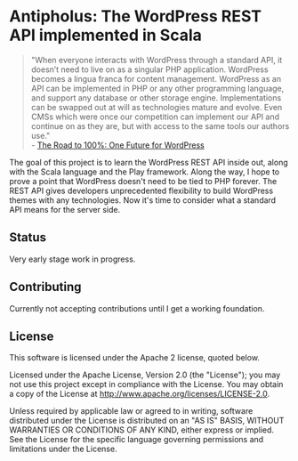 # Antipholus: The WordPress REST API implemented in Scala

> "When everyone interacts with WordPress through a standard API, it doesn’t need to live on as a singular PHP application. WordPress becomes a lingua franca for content management. WordPress as an API can be implemented in PHP or any other programming language, and support any database or other storage engine. Implementations can be swapped out at will as technologies mature and evolve. Even CMSs which were once our competition can implement our API and continue on as they are, but with access to the same tools our authors use."  
> \- [The Road to 100%: One Future for WordPress](https://medium.com/@csixty4/the-road-to-100-one-future-for-wordpress-400f5cebbfd9#.mpo3vzu5k)

The goal of this project is to learn the WordPress REST API inside out, along with the Scala language and the Play framework.
Along the way, I hope to prove a point that WordPress doesn't need to be tied to PHP forever. The REST API gives developers unprecedented
flexibility to build WordPress themes with any technologies. Now it's time to consider what a standard API means for the server side.

## Status

Very early stage work in progress.

## Contributing

Currently not accepting contributions until I get a working foundation.

## License

This software is licensed under the Apache 2 license, quoted below.

Licensed under the Apache License, Version 2.0 (the "License"); you may not use this project except in compliance with
the License. You may obtain a copy of the License at http://www.apache.org/licenses/LICENSE-2.0.

Unless required by applicable law or agreed to in writing, software distributed under the License is distributed on an
"AS IS" BASIS, WITHOUT WARRANTIES OR CONDITIONS OF ANY KIND, either express or implied. See the License for the specific
language governing permissions and limitations under the License.
